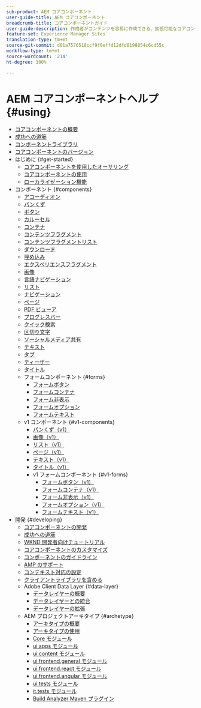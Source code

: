 ```yaml
---
sub-product: AEM コアコンポーネント
user-guide-title: AEM コアコンポーネント
breadcrumb-title: コアコンポーネントガイド
user-guide-description: 作成者がコンテンツを容易に作成できる、拡張可能なコアコンポーネントを使用します。
feature-set: Experience Manager Sites
translation-type: tm+mt
source-git-commit: d01a7576518ccf9f0effd12dfd8198854c6cd55c
workflow-type: tm+mt
source-wordcount: '214'
ht-degree: 100%

---
```



# AEM コアコンポーネントヘルプ {#using}

+ [コアコンポーネントの概要](introduction.md)
+ [成功への道筋](developing/success.md)
+ [コンポーネントライブラリ](https://adobe.com/go/aem_cmp_library_jp)
+ [コアコンポーネントのバージョン](versions.md)
+ はじめに {#get-started}
   + [コアコンポーネントを使用したオーサリング](get-started/authoring.md)
   + [コアコンポーネントの使用](get-started/using.md)
   + [ローカライゼーション機能](get-started/localization.md)
+ コンポーネント {#components}
   + [アコーディオン](components/accordion.md)
   + [パンくず](components/breadcrumb.md)
   + [ボタン](components/button.md)
   + [カルーセル](components/carousel.md)
   + [コンテナ](components/container.md)
   + [コンテンツフラグメント](components/content-fragment-component.md)
   + [コンテンツフラグメントリスト](components/content-fragment-list.md)
   + [ダウンロード](components/download.md)
   + [埋め込み](components/embed.md)
   + [エクスペリエンスフラグメント](components/experience-fragment.md)
   + [画像](components/image.md)
   + [言語ナビゲーション](components/language-navigation.md)
   + [リスト](components/list.md)
   + [ナビゲーション](components/navigation.md)
   + [ページ](components/page.md)
   + [PDF ビューア](components/pdf-viewer.md)
   + [プログレスバー](components/progress-bar.md)
   + [クイック検索](components/quick-search.md)
   + [区切り文字](components/separator.md)
   + [ソーシャルメディア共有](components/sharing.md)
   + [テキスト](components/text.md)
   + [タブ](components/tabs.md)
   + [ティーザー](components/teaser.md)
   + [タイトル](components/title.md)
   + フォームコンポーネント {#forms}
      + [フォームボタン](components/forms/form-button.md)
      + [フォームコンテナ](components/forms/form-container.md)
      + [フォーム非表示](components/forms/form-hidden.md)
      + [フォームオプション](components/forms/form-options.md)
      + [フォームテキスト](components/forms/form-text.md)
   + v1 コンポーネント {#v1-components}
      + [パンくず（v1）](components/v1/breadcrumb-v1.md)
      + [画像（v1）](components/v1/image-v1.md)
      + [リスト（v1）](components/v1/list-v1.md)
      + [ページ（v1）](components/v1/page-v1.md)
      + [テキスト（v1）](components/v1/text-v1.md)
      + [タイトル（v1）](components/v1/title-v1.md)
      + v1 フォームコンポーネント {#v1-forms}
         + [フォームボタン（v1）](components/v1/form-button-v1.md)
         + [フォームコンテナ（v1）](components/v1/form-container-v1.md)
         + [フォーム非表示（v1）](components/v1/form-hidden-v1.md)
         + [フォームオプション（v1）](components/v1/form-options-v1.md)
         + [フォームテキスト（v1）](components/v1/form-text-v1.md)
+ 開発 {#developing}
   + [コアコンポーネントの開発](developing/overview.md)
   + [成功への道筋](https://experienceleague.adobe.com/docs/experience-manager-core-components/using/success.html?lang=ja)
   + [WKND 開発者向けチュートリアル](https://docs.adobe.com/content/help/ja-JP/experience-manager-learn/getting-started-wknd-tutorial-develop/overview.html)
   + [コアコンポーネントのカスタマイズ](developing/customizing.md)
   + [コンポーネントのガイドライン](developing/guidelines.md)
   + [AMP のサポート](developing/amp.md)
   + [コンテキスト対応の設定](developing/context-aware-configs.md)
   + [クライアントライブラリを含める](developing/including-clientlibs.md)
   + Adobe Client Data Layer {#data-layer}
      + [データレイヤーの概要](developing/data-layer/overview.md)
      + [データレイヤーとの統合](developing/data-layer/integrations.md)
      + [データレイヤーの拡張](developing/data-layer/extending.md)
   + AEM プロジェクトアーキタイプ {#archetype}
      + [アーキタイプの概要](developing/archetype/overview.md)
      + [アーキタイプの使用](developing/archetype/using.md)
      + [Core モジュール](developing/archetype/core.md)
      + [ui.apps モジュール](developing/archetype/uiapps.md)
      + [ui.content モジュール](developing/archetype/uicontent.md)
      + [ui.frontend.general モジュール](developing/archetype/uifrontend.md)
      + [ui.frontend.react モジュール](developing/archetype/uifrontend-react.md)
      + [ui.frontend.angular モジュール](developing/archetype/uifrontend-angular.md)
      + [ui.tests モジュール](developing/archetype/uitests.md)
      + [it.tests モジュール](developing/archetype/ittests.md)
      + [Build Analyzer Maven プラグイン](developing/archetype/build-analyzer-maven-plugin.md)
